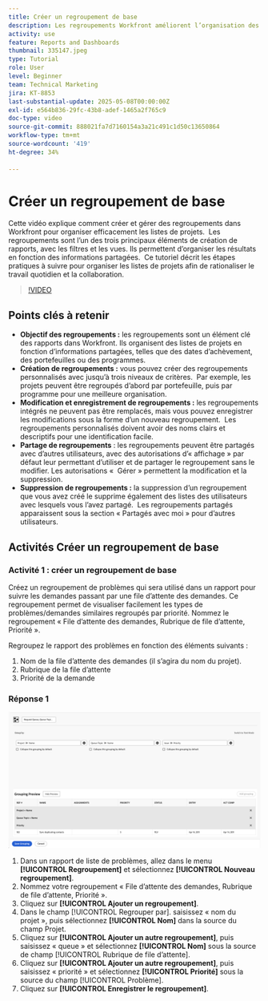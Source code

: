 ```yaml
---
title: Créer un regroupement de base
description: Les regroupements Workfront améliorent l’organisation des projets en permettant aux utilisateurs de classer les listes en fonction d’éléments tels que les portfolios, les programmes ou les dates d’achèvement, avec des options de partage et de gestion personnalisables pour une collaboration efficace.
activity: use
feature: Reports and Dashboards
thumbnail: 335147.jpeg
type: Tutorial
role: User
level: Beginner
team: Technical Marketing
jira: KT-8853
last-substantial-update: 2025-05-08T00:00:00Z
exl-id: e564b836-29fc-43b8-adef-1465a2f765c9
doc-type: video
source-git-commit: 888021fa7d7160154a3a21c491c1d50c13650864
workflow-type: tm+mt
source-wordcount: '419'
ht-degree: 34%

---
```


# Créer un regroupement de base

Cette vidéo explique comment créer et gérer des regroupements dans Workfront pour organiser efficacement les listes de projets. &#x200B; Les regroupements sont l’un des trois principaux éléments de création de rapports, avec les filtres et les vues. Ils permettent d’organiser les résultats en fonction des informations partagées. &#x200B;
Ce tutoriel décrit les étapes pratiques à suivre pour organiser les listes de projets afin de rationaliser le travail quotidien et la collaboration. &#x200B;

>[!VIDEO](https://video.tv.adobe.com/v/3449817/?quality=12&learn=on&captions=fre_fr)

## Points clés à retenir

* **Objectif des regroupements :** les regroupements sont un élément clé des rapports dans Workfront. Ils organisent des listes de projets en fonction d’informations partagées, telles que des dates d’achèvement, des portefeuilles ou des programmes. &#x200B;
* **Création de regroupements :** vous pouvez créer des regroupements personnalisés avec jusqu’à trois niveaux de critères. &#x200B; Par exemple, les projets peuvent être regroupés d’abord par portefeuille, puis par programme pour une meilleure organisation. &#x200B;
* **Modification et enregistrement de regroupements :** les regroupements intégrés ne peuvent pas être remplacés, mais vous pouvez enregistrer les modifications sous la forme d’un nouveau regroupement. &#x200B; Les regroupements personnalisés doivent avoir des noms clairs et descriptifs pour une identification facile. &#x200B;
* **Partage de regroupements** : les regroupements peuvent être partagés avec d’autres utilisateurs, avec des autorisations d’« affichage » par défaut leur permettant d’utiliser et de partager le regroupement sans le modifier. Les autorisations « &#x200B; Gérer » permettent la modification et la suppression. &#x200B;
* **Suppression de regroupements :** la suppression d’un regroupement que vous avez créé le supprime également des listes des utilisateurs avec lesquels vous l’avez partagé. &#x200B; Les regroupements partagés apparaissent sous la section « Partagés avec moi » pour d’autres utilisateurs. &#x200B;

## Activités Créer un regroupement de base


### Activité 1 : créer un regroupement de base

Créez un regroupement de problèmes qui sera utilisé dans un rapport pour suivre les demandes passant par une file d’attente des demandes. Ce regroupement permet de visualiser facilement les types de problèmes/demandes similaires regroupés par priorité. Nommez le regroupement « File d’attente des demandes, Rubrique de file d’attente, Priorité ».

Regroupez le rapport des problèmes en fonction des éléments suivants :

1. Nom de la file d’attente des demandes (il s’agira du nom du projet).
1. Rubrique de la file d’attente
1. Priorité de la demande

### Réponse 1

![Une image de l’écran de création d’un nouveau regroupement](assets/grouping-exercise.png)

1. Dans un rapport de liste de problèmes, allez dans le menu **[!UICONTROL Regroupement]** et sélectionnez **[!UICONTROL Nouveau regroupement]**.
1. Nommez votre regroupement « File d’attente des demandes, Rubrique de file d’attente, Priorité ».
1. Cliquez sur **[!UICONTROL Ajouter un regroupement]**.
1. Dans le champ [!UICONTROL Regrouper par]. saisissez « nom du projet », puis sélectionnez **[!UICONTROL Nom]** dans la source du champ Projet.
1. Cliquez sur **[!UICONTROL Ajouter un autre regroupement]**, puis saisissez « queue » et sélectionnez **[!UICONTROL Nom]** sous la source de champ [!UICONTROL Rubrique de file d’attente].
1. Cliquez sur **[!UICONTROL Ajouter un autre regroupement]**, puis saisissez « priorité » et sélectionnez **[!UICONTROL Priorité]** sous la source du champ [!UICONTROL Problème].
1. Cliquez sur **[!UICONTROL Enregistrer le regroupement]**.
